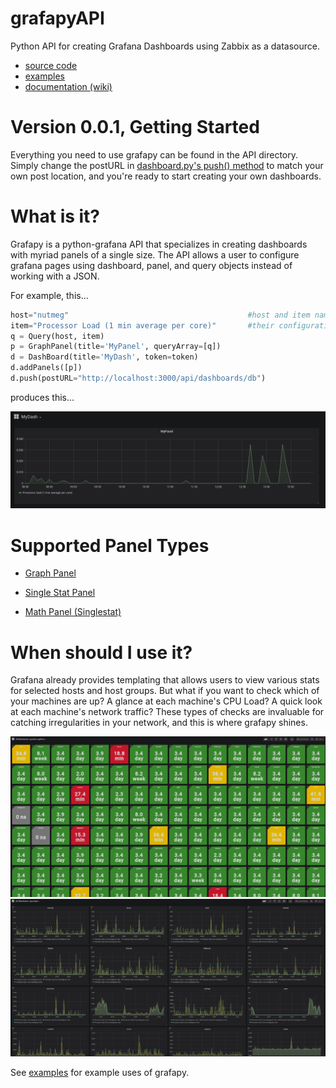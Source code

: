# grafapyAPI
Python API for creating Grafana Dashboards using Zabbix as a datasource.
+ [source code](https://github.com/hrand1005/grafapyAPI/tree/master/API)
+ [examples](https://github.com/hrand1005/grafapyAPI/tree/master/examples)
+ [documentation (wiki)](https://github.com/hrand1005/grafapyAPI/wiki)

# Version 0.0.1, Getting Started
Everything you need to use grafapy can be found in the API directory. Simply change the postURL in [dashboard.py's push() method](https://github.com/hrand1005/grafapyAPI/blob/66ea9d6539e7cd76cb7ced26bb64b8a1df9408f3/API/dashboard.py#L253) to match your own post location, and you're ready to start creating your own dashboards.

# What is it?
Grafapy is a python-grafana API that specializes in creating dashboards with myriad panels of a single size. The API allows a user to configure grafana pages using dashboard, panel, and query objects instead of working with a JSON.

For example, this...
```python
host="nutmeg"                                        #host and item names defined according to
item="Processor Load (1 min average per core)"       #their configuration in zabbix
q = Query(host, item)
p = GraphPanel(title='MyPanel', queryArray=[q])
d = DashBoard(title='MyDash', token=token)
d.addPanels([p])
d.push(postURL="http://localhost:3000/api/dashboards/db")
```
produces this...

![alt text](https://raw.githubusercontent.com/hrand1005/grafapyAPI/master/pictures/MyDash.png "MyDash")

# Supported Panel Types
+ [Graph Panel](https://github.com/hrand1005/grafapyAPI/wiki/Panels#graphpanels)

+ [Single Stat Panel](https://github.com/hrand1005/grafapyAPI/wiki/Panels#singlestatpanels)

+ [Math Panel (Singlestat)](https://github.com/hrand1005/grafapyAPI/wiki/Panels#mathstatpanels)

# When should I use it?
Grafana already provides templating that allows users to view various stats for selected hosts and host groups. But what if you want to check which of your machines are up? A glance at each machine's CPU Load? A quick look at each machine's network traffic? These types of checks are invaluable for catching irregularities in your network, and this is where grafapy shines. 

![alt text](https://raw.githubusercontent.com/hrand1005/grafapyAPI/master/pictures/systemUptimes2.png "System Uptimes")
![alt text](https://raw.githubusercontent.com/hrand1005/grafapyAPI/master/pictures/cpuLoads.png "CPU Loads")

See [examples](https://github.com/hrand1005/grafapyAPI/tree/master/examples) for example uses of grafapy.
